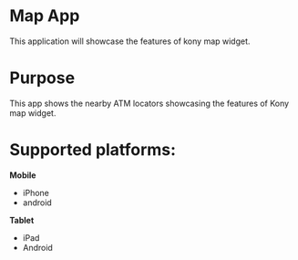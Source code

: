 Map App
========
This application will showcase the features of kony map widget.

# Purpose
This app shows the nearby ATM locators showcasing the features of Kony map widget.


# Supported platforms:
**Mobile**
 * iPhone
 * android

**Tablet** 
 * iPad
 * Android
